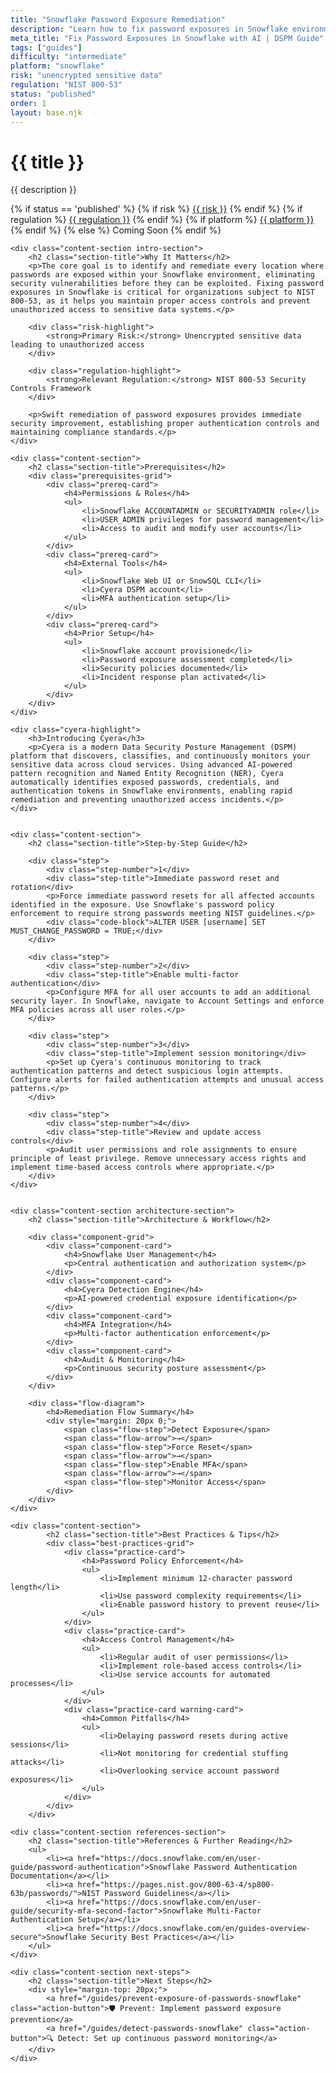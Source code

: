 ```yaml
---
title: "Snowflake Password Exposure Remediation"
description: "Learn how to fix password exposures in Snowflake environments. Follow step-by-step guidance for NIST 800-53 compliance."
meta_title: "Fix Password Exposures in Snowflake with AI | DSPM Guide"
tags: ["guides"]
difficulty: "intermediate"
platform: "snowflake"
risk: "unencrypted sensitive data"
regulation: "NIST 800-53"
status: "published"
order: 1
layout: base.njk
---
```


<div class="container">
    <div class="header">
        <h1>{{ title }}</h1>
        <p>{{ description }}</p>
        <div class="guide-tags-container">
			<div class="guide-tags-wrapper">
		    {% if status == 'published' %}
		        {% if risk %}
		        <a href="/risk/{{ risk | downcase | replace: ' ', '-' }}/" class="guide-tag risk">{{ risk }}</a>
		        {% endif %}
		        {% if regulation %}
		        <a href="/regulation/{{ regulation | downcase | replace: ' ', '-' }}/" class="guide-tag regulation">{{ regulation }}</a>
		        {% endif %}
		        {% if platform %}
		        <a href="/platforms/{{ platform | downcase | replace: ' ', '-' }}/" class="guide-tag platform">{{ platform }}</a>
		        {% endif %}
		    {% else %}
		        <span class="guide-tag coming-soon">Coming Soon</span>
		    {% endif %}
		</div>
		</div>
    </div>

    <div class="content-section intro-section">
        <h2 class="section-title">Why It Matters</h2>
        <p>The core goal is to identify and remediate every location where passwords are exposed within your Snowflake environment, eliminating security vulnerabilities before they can be exploited. Fixing password exposures in Snowflake is critical for organizations subject to NIST 800-53, as it helps you maintain proper access controls and prevent unauthorized access to sensitive data systems.</p>
        
        <div class="risk-highlight">
            <strong>Primary Risk:</strong> Unencrypted sensitive data leading to unauthorized access
        </div>
        
        <div class="regulation-highlight">
            <strong>Relevant Regulation:</strong> NIST 800-53 Security Controls Framework
        </div>
        
        <p>Swift remediation of password exposures provides immediate security improvement, establishing proper authentication controls and maintaining compliance standards.</p>
    </div>

    <div class="content-section">
        <h2 class="section-title">Prerequisites</h2>
        <div class="prerequisites-grid">
            <div class="prereq-card">
                <h4>Permissions & Roles</h4>
                <ul>
                    <li>Snowflake ACCOUNTADMIN or SECURITYADMIN role</li>
                    <li>USER_ADMIN privileges for password management</li>
                    <li>Access to audit and modify user accounts</li>
                </ul>
            </div>
            <div class="prereq-card">
                <h4>External Tools</h4>
                <ul>
                    <li>Snowflake Web UI or SnowSQL CLI</li>
                    <li>Cyera DSPM account</li>
                    <li>MFA authentication setup</li>
                </ul>
            </div>
            <div class="prereq-card">
                <h4>Prior Setup</h4>
                <ul>
                    <li>Snowflake account provisioned</li>
                    <li>Password exposure assessment completed</li>
                    <li>Security policies documented</li>
                    <li>Incident response plan activated</li>
                </ul>
            </div>
        </div>
    </div>
	
    <div class="cyera-highlight">
        <h3>Introducing Cyera</h3>
        <p>Cyera is a modern Data Security Posture Management (DSPM) platform that discovers, classifies, and continuously monitors your sensitive data across cloud services. Using advanced AI-powered pattern recognition and Named Entity Recognition (NER), Cyera automatically identifies exposed passwords, credentials, and authentication tokens in Snowflake environments, enabling rapid remediation and preventing unauthorized access incidents.</p>
    </div>
	

    <div class="content-section">
        <h2 class="section-title">Step-by-Step Guide</h2>
        
        <div class="step">
            <div class="step-number">1</div>
            <div class="step-title">Immediate password reset and rotation</div>
            <p>Force immediate password resets for all affected accounts identified in the exposure. Use Snowflake's password policy enforcement to require strong passwords meeting NIST guidelines.</p>
            <div class="code-block">ALTER USER [username] SET MUST_CHANGE_PASSWORD = TRUE;</div>
        </div>

        <div class="step">
            <div class="step-number">2</div>
            <div class="step-title">Enable multi-factor authentication</div>
            <p>Configure MFA for all user accounts to add an additional security layer. In Snowflake, navigate to Account Settings and enforce MFA policies across all user roles.</p>
        </div>

        <div class="step">
            <div class="step-number">3</div>
            <div class="step-title">Implement session monitoring</div>
            <p>Set up Cyera's continuous monitoring to track authentication patterns and detect suspicious login attempts. Configure alerts for failed authentication attempts and unusual access patterns.</p>
        </div>

        <div class="step">
            <div class="step-number">4</div>
            <div class="step-title">Review and update access controls</div>
            <p>Audit user permissions and role assignments to ensure principle of least privilege. Remove unnecessary access rights and implement time-based access controls where appropriate.</p>
        </div>
    </div>


    <div class="content-section architecture-section">
        <h2 class="section-title">Architecture & Workflow</h2>
        
        <div class="component-grid">
            <div class="component-card">
                <h4>Snowflake User Management</h4>
                <p>Central authentication and authorization system</p>
            </div>
            <div class="component-card">
                <h4>Cyera Detection Engine</h4>
                <p>AI-powered credential exposure identification</p>
            </div>
            <div class="component-card">
                <h4>MFA Integration</h4>
                <p>Multi-factor authentication enforcement</p>
            </div>
            <div class="component-card">
                <h4>Audit & Monitoring</h4>
                <p>Continuous security posture assessment</p>
            </div>
        </div>

        <div class="flow-diagram">
            <h4>Remediation Flow Summary</h4>
            <div style="margin: 20px 0;">
                <span class="flow-step">Detect Exposure</span>
                <span class="flow-arrow">→</span>
                <span class="flow-step">Force Reset</span>
                <span class="flow-arrow">→</span>
                <span class="flow-step">Enable MFA</span>
                <span class="flow-arrow">→</span>
                <span class="flow-step">Monitor Access</span>
            </div>
        </div>
    </div>

	<div class="content-section">
	        <h2 class="section-title">Best Practices & Tips</h2>
	        <div class="best-practices-grid">
	            <div class="practice-card">
	                <h4>Password Policy Enforcement</h4>
	                <ul>
	                    <li>Implement minimum 12-character password length</li>
	                    <li>Use password complexity requirements</li>
	                    <li>Enable password history to prevent reuse</li>
	                </ul>
	            </div>
	            <div class="practice-card">
	                <h4>Access Control Management</h4>
	                <ul>
	                    <li>Regular audit of user permissions</li>
	                    <li>Implement role-based access controls</li>
	                    <li>Use service accounts for automated processes</li>
	                </ul>
	            </div>
	            <div class="practice-card warning-card">
	                <h4>Common Pitfalls</h4>
	                <ul>
	                    <li>Delaying password resets during active sessions</li>
	                    <li>Not monitoring for credential stuffing attacks</li>
	                    <li>Overlooking service account password exposures</li>
	                </ul>
	            </div>
	        </div>
	    </div>

    <div class="content-section references-section">
        <h2 class="section-title">References & Further Reading</h2>
        <ul>
            <li><a href="https://docs.snowflake.com/en/user-guide/password-authentication">Snowflake Password Authentication Documentation</a></li>
            <li><a href="https://pages.nist.gov/800-63-4/sp800-63b/passwords/">NIST Password Guidelines</a></li>
            <li><a href="https://docs.snowflake.com/en/user-guide/security-mfa-second-factor">Snowflake Multi-Factor Authentication Setup</a></li>
            <li><a href="https://docs.snowflake.com/en/guides-overview-secure">Snowflake Security Best Practices</a></li>
        </ul>
    </div>

    <div class="content-section next-steps">
        <h2 class="section-title">Next Steps</h2>
        <div style="margin-top: 20px;">
            <a href="/guides/prevent-exposure-of-passwords-snowflake" class="action-button">🛡️ Prevent: Implement password exposure prevention</a>
            <a href="/guides/detect-passwords-snowflake" class="action-button">🔍 Detect: Set up continuous password monitoring</a>
        </div>
    </div>
</div>